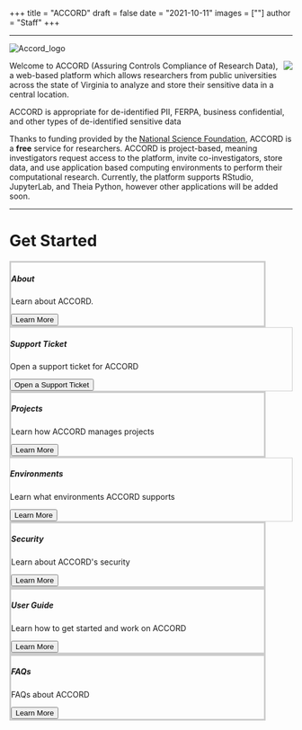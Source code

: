 +++
title = "ACCORD"
draft = false
date = "2021-10-11"
images = [""]
author = "Staff"
+++

***

![Accord_logo](/images/accord/ACCORD_logo.png)

<img src="/images/accord/accord_demo.png" style="float:right;" class="project-inset" />

Welcome to ACCORD (Assuring Controls Compliance of Research Data), a web-based platform which allows researchers from public universities across the state of Virginia to analyze and store their sensitive data in a central location. 

ACCORD is appropriate for de-identified PII, FERPA, business confidential, and other types of de-identified sensitive data

Thanks to funding provided by the [National Science Foundation](https://www.nsf.gov/awardsearch/showAward?AWD_ID=1919667), ACCORD is a **free** service for researchers. ACCORD is project-based, meaning investigators request access to the platform, invite co-investigators, store data, and use application based computing environments to perform their computational research. Currently, the platform supports RStudio, JupyterLab, and Theia Python, however other applications will be added soon. 

- - -

# Get Started

<div class="card-group">
  <div class="card image-shadow col-md-5 p-3 mb-5 rounded" style="margin-right:3rem;border:solid 3px #ccc;">
    <div class="card-body">
      <h5 class="card-title">About</h5>
      <p class="card-text">Learn about ACCORD.</p>
      <a href="/userinfo/accord/about/"><button class="btn btn-warning">Learn More</button></a>
    </div>
  </div>
  <div class="card image-shadow col-md-5 p-3 mb-5 bg-white rounded" style="border:solid 1px #ccc;"">
    <div class="card-body">
      <h5 class="card-title">Support Ticket</h5>
      <p class="card-text">Open a support ticket for ACCORD</p>
      <a href="/form/accord/"><button class="btn btn-success">Open a Support Ticket</button></a>
    </div>
  </div>
</div>

<div class="card-group">
  <div class="card image-shadow col-md-5 p-3 mb-5 rounded" style="margin-right:3rem;border:solid 3px #ccc;">
    <div class="card-body">
      <h5 class="card-title">Projects</h5>
      <p class="card-text">Learn how ACCORD manages projects</p>
      <a href="/userinfo/accord/projects/"><button class="btn btn-warning">Learn More</button></a>
    </div>
  </div>
  <div class="card image-shadow col-md-5 p-3 mb-5 bg-white rounded" style="border:solid 1px #ccc;"">
    <div class="card-body">
      <h5 class="card-title">Environments</h5>
      <p class="card-text">Learn what environments ACCORD supports</p>
      <a href="/userinfo/accord/environments/"><button class="btn btn-warning">Learn More</button></a>
    </div>
  </div>
</div>

<div class="card-group">
  <div class="card image-shadow col-md-5 p-3 mb-5 rounded" style="margin-right:3rem;border:solid 3px #ccc;">
    <div class="card-body">
      <h5 class="card-title">Security</h5>
      <p class="card-text">Learn about ACCORD's security</p>
      <a href="/userinfo/accord/security/"><button class="btn btn-warning">Learn More</button></a>
    </div>
  </div>
  <div class="card image-shadow col-md-5 p-3 mb-5 rounded" style="margin-right:3rem;border:solid 3px #ccc;">
    <div class="card-body">
      <h5 class="card-title">User Guide</h5>
      <p class="card-text">Learn how to get started and work on ACCORD</p>
      <a href="/userinfo/accord/userguide/"><button class="btn btn-warning">Learn More</button></a>
    </div>
  </div>
</div>

<div class="card-group">
  <div class="card image-shadow col-md-5 p-3 mb-5 rounded" style="margin-right:3rem;border:solid 3px #ccc;">
    <div class="card-body">
      <h5 class="card-title">FAQs</h5>
      <p class="card-text">FAQs about ACCORD</p>
      <a href="/userinfo/accord/faq/"><button class="btn btn-warning">Learn More</button></a>
    </div>
  </div>
</div>




